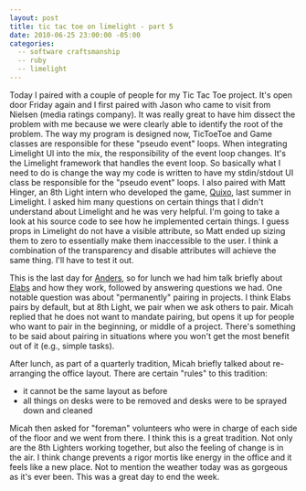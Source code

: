 ```yaml
---
layout: post
title: tic tac toe on limelight - part 5
date: 2010-06-25 23:00:00 -05:00
categories:
  -- software craftsmanship
  -- ruby
  -- limelight
---
```


Today I paired with a couple of people for my Tic Tac Toe project.  It's open door Friday again and I first paired with Jason who came to visit from Nielsen (media ratings company).  It was really great to have him dissect the problem with me because we were clearly able to identify the root of the problem.  The way my program is designed now, TicToeToe and Game classes are responsible for these "pseudo event" loops.  When integrating Limelight UI into the mix, the responsibility of the event loop changes.  It's the Limelight framework that handles the event loop.  So basically what I need to do is change the way my code is written to have my stdin/stdout UI class be responsible for the "pseudo event" loops.  I also paired with Matt Hinger, an 8th Light intern who developed the game, [Quixo](http://github.com/mhinger/Quixo2), last summer in Limelight.  I asked him many questions on certain things that I didn't understand about Limelight and he was very helpful.  I'm going to take a look at his source code to see how he implemented certain things.  I guess props in Limelight do not have a visible attribute, so Matt ended up sizing them to zero to essentially make them inaccessible to the user.  I think a combination of the transparency and disable attributes will achieve the same thing.  I'll have to test it out.

This is the last day for [Anders](http://twitter.com/unders), so for lunch we had him talk briefly about [Elabs](http://elabs.se/) and how they work, followed by answering questions we had.  One notable question was about "permanently" pairing in projects.  I think Elabs pairs by default, but at 8th Light, we pair when we ask others to pair.  Micah replied that he does not want to mandate pairing, but opens it up for people who want to pair in the beginning, or middle of a project.  There's something to be said about pairing in situations where you won't get the most benefit out of it (e.g., simple tasks).

After lunch, as part of a quarterly tradition, Micah briefly talked about re-arranging the office layout.  There are certain "rules" to this tradition:

* it cannot be the same layout as before
* all things on desks were to be removed and desks were to be sprayed down and cleaned

Micah then asked for "foreman" volunteers who were in charge of each side of the floor and we went from there.  I think this is a great tradition.  Not only are the 8th Lighters working together, but also the feeling of change is in the air.  I think change prevents a rigor mortis like energy in the office and it feels like a new place.  Not to mention the weather today was as gorgeous as it's ever been.  This was a great day to end the week.
